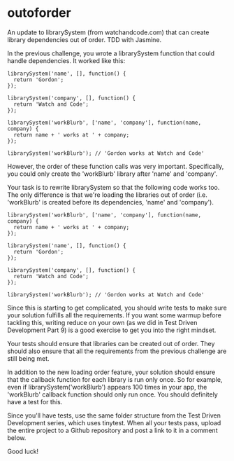 # outoforder
An update to librarySystem (from watchandcode.com) that can create library dependencies out of order. TDD with Jasmine.

In the previous challenge, you wrote a librarySystem function that could handle dependencies. It worked like this:

```
librarySystem('name', [], function() {
  return 'Gordon';
});

librarySystem('company', [], function() {
  return 'Watch and Code';
});

librarySystem('workBlurb', ['name', 'company'], function(name, company) {
  return name + ' works at ' + company;
});

librarySystem('workBlurb'); // 'Gordon works at Watch and Code'
```

However, the order of these function calls was very important. Specifically, you could only create the 'workBlurb' library after 'name' and 'company'.

Your task is to rewrite librarySystem so that the following code works too. The only difference is that we're loading the libraries out of order (i.e. 'workBlurb' is created before its dependencies, 'name' and 'company').

```
librarySystem('workBlurb', ['name', 'company'], function(name, company) {
  return name + ' works at ' + company;
});

librarySystem('name', [], function() {
  return 'Gordon';
});

librarySystem('company', [], function() {
  return 'Watch and Code';
});

librarySystem('workBlurb'); // 'Gordon works at Watch and Code'
```

Since this is starting to get complicated, you should write tests to make sure your solution fulfills all the requirements. If you want some warmup before tackling this, writing reduce on your own (as we did in Test Driven Development Part 9) is a good exercise to get you into the right mindset.

Your tests should ensure that libraries can be created out of order. They should also ensure that all the requirements from the previous challenge are still being met.

In addition to the new loading order feature, your solution should ensure that the callback function for each library is run only once. So for example, even if librarySystem('workBlurb') appears 100 times in your app, the 'workBlurb' callback function should only run once. You should definitely have a test for this.

Since you'll have tests, use the same folder structure from the Test Driven Development series, which uses tinytest. When all your tests pass, upload the entire project to a Github repository and post a link to it in a comment below.

Good luck!
